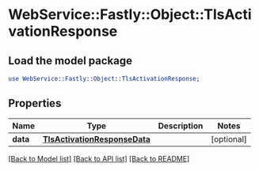# WebService::Fastly::Object::TlsActivationResponse

## Load the model package
```perl
use WebService::Fastly::Object::TlsActivationResponse;
```

## Properties
Name | Type | Description | Notes
------------ | ------------- | ------------- | -------------
**data** | [**TlsActivationResponseData**](TlsActivationResponseData.md) |  | [optional] 

[[Back to Model list]](../README.md#documentation-for-models) [[Back to API list]](../README.md#documentation-for-api-endpoints) [[Back to README]](../README.md)


